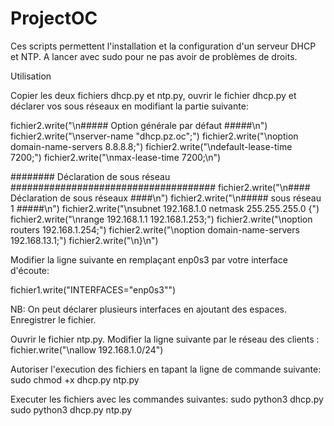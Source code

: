 # ProjectOC

Ces scripts permettent l'installation et la configuration d'un serveur DHCP et NTP.
A lancer avec sudo pour ne pas avoir de problèmes de droits.

Utilisation

Copier les deux fichiers dhcp.py et ntp.py, ouvrir le fichier dhcp.py et déclarer vos sous réseaux en modifiant la partie suivante:

fichier2.write("\n##### Option générale par défaut #####\n")
fichier2.write("\nserver-name \"dhcp.pz.oc\";")
fichier2.write("\noption domain-name-servers 8.8.8.8;")
fichier2.write("\ndefault-lease-time 7200;")
fichier2.write("\nmax-lease-time 7200;\n")

######## Déclaration de sous réseau #####################################
fichier2.write("\n#### Déclaration de sous réseaux ####\n")
fichier2.write("\n##### sous réseau 1 #####\n")
fichier2.write("\nsubnet 192.168.1.0 netmask 255.255.255.0 {")
fichier2.write("\nrange 192.168.1.1 192.168.1.253;")
fichier2.write("\noption routers 192.168.1.254;")
fichier2.write("\noption domain-name-servers 192.168.13.1;")
fichier2.write("\n}\n")

Modifier la ligne suivante en remplaçant enp0s3 par votre interface d'écoute:

fichier1.write("INTERFACES=\"enp0s3\"")

NB: On peut déclarer plusieurs interfaces en ajoutant des espaces.
Enregistrer le fichier.

Ouvrir le fichier ntp.py.
Modifier la ligne suivante par le réseau des clients : fichier.write("\nallow 192.168.1.0/24")

Autoriser l'execution des fichiers en tapant la ligne de commande suivante: sudo chmod +x dhcp.py ntp.py

Executer les fichiers avec les commandes suivantes: sudo python3 dhcp.py
sudo python3 dhcp.py ntp.py
